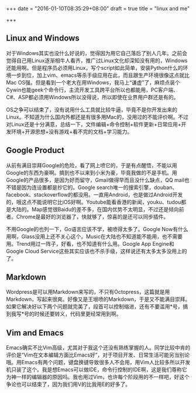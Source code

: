 +++
date = "2016-01-10T08:35:29+08:00"
draft = true
title = "linux and me"

+++



## Linux and Windows

对于Windows其实也没什么好说的，觉得因为用它自己落后了别人几年。之前会觉得自己用Linux逐渐相牛人看齐，推广过Linux文化却深知没有用的，Windows还能用啊。但是程序员必须用Linux，写个script如此简单，安装Python什么的环境一步到位，加上vim、emacs等杀手级应用在此，而且跟生产环境很像这点就比Mac OS强。但是看到一个老大在用Windows，我马上“谦虚”了，麻烦点装个Cywin也能geek个命令行，主流开发工具跨平台所以也都能用，PC客户端、C#、ASP都必须用Windows所以没得说，所以即使在业界用户群还是有的。

OS之争可以结束了，没有说用什么工具就比较牛逼，毕竟不是你开发出来的Linux。不知道为什么国内外都还是有很多用Mac的，没用过的不能评价啊。不过对Linux还是十分满意，总结一下，文件编辑+命令控制+软件更新+日常应用+开发环境+开源思想+没有游戏+看不完的文档+学习能力。

## Google Product

从前有满目崇拜Google的危险，看了网上喷它的，于是有点醒悟，不能以用Google的东西为豪啊。搞到也不以来到小米为豪，毕竟我做的不是手机。用Google的产品很多，是因为好而留守，Gmail做得早而且没什么缺点，QQ mail也不错是因为连设置都是抄它的。Google search唯一的搜索引擎，douban、facebook、stackoverflow的都没用。一直用Android，也是做过Android开发的，哦这点不能说明它比iOS好啊。Youtube能看香港的新闻，youku、tudou都是大陆的。Map感觉很Baidu的差不多，在国内优势不太明显，不过还是倾向前者。Chrome是最好的浏览器了，快就够了，惊喜的是还可以同步插件。

不用Google的也列一下，Go语言应该不学，被喷得太多了。Google Now有什么用啊，Glass没用上还不关心这个。Music在大陆也不知道能不能用，也不需要用。Trend用过一阵子，好看，也不知道有什么用。Google App Engine和Google Cloud Service这些其实应该也不杀手级，这样说还有太多太多没用上的了。

## Markdown

Wordpress是可以用Markdown来写的，不只有Octopress，这篇就是用Markdown，写起来很爽。好像又是王垠喷的Markdown，于是又不能满目崇拜。如果它解决好以下两个问题就完美了，段首可以控制缩进，还有不要滥用\*号，搞到我写\*号的时候还要转义，代码里更经常用到啊。

## Vim and Emacs

Emacs确实不比Vim高级，尤其对于我这个还没有熟练掌握的人。同学比较中肯的评价是“Vim在文本编辑方面比Emacs好”，对于项目开发、日常生活可能另当别论哦。用Emacs有两个问题，键盘换键导致很多人不会用，用Vim人比较多所以开发机只装了这个。我是想Emacs可以做IDE，命令行控制的IDE啊，这是我们尊称它为神一样的编辑器的原因吗。我也用过Vim，也许每个阶段用的不一样吧，好这个争论也可以结束了，因为我们用V的比我用E的好多了。

